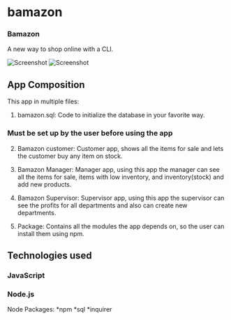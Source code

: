 # bamazon


### Bamazon

A new way to shop online with a CLI.

![Screenshot](./pics/pic1)
![Screenshot](./pics/pic2)

## App Composition

This app in multiple files:

1. bamazon.sql: Code to initialize the database in your favorite way.

### Must be set up by the user before using the app
2. Bamazon customer: Customer app, shows all the items for sale and lets the customer buy any item on stock.

3. Bamazon Manager: Manager app, using this app the manager can see all the items for sale, items with low inventory, and inventory(stock) and add new products.

4. Bamazon Supervisor: Supervisor app, using this app the supervisor can see the profits for all departments and also can create new departments.

5. Package: Contains all the modules the app depends on, so the user can install them using npm.
## Technologies used

### JavaScript
### Node.js
 Node Packages:
    *npm 
    *sql
    *inquirer


